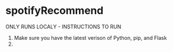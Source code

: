 # spotifyRecommend

ONLY RUNS LOCALY - INSTRUCTIONS TO RUN

1. Make sure you have the latest verison of Python, pip, and Flask
2. 

